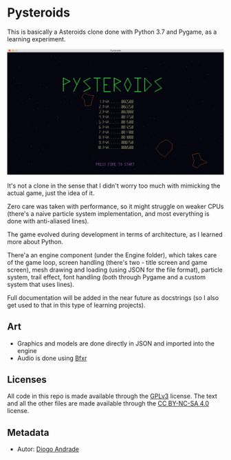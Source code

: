 # Pysteroids

This is basically a Asteroids clone done with Python 3.7 and Pygame, as a learning experiment.

![alt text](https://github.com/DiogoDeAndrade/Pysteroids/raw/master/Screenshots/title.png "Title Screen")

It's not a clone in the sense that I didn't worry too much with mimicking the actual game, just the idea of it.

Zero care was taken with performance, so it might struggle on weaker CPUs (there's a naive particle system implementation, and most everything is done with anti-aliased lines).

The game evolved during development in terms of architecture, as I learned more about Python. 

There'a an engine component (under the Engine folder), which takes care of the game loop, screen handling (there's two - title screen and game screen), mesh drawing and loading (using JSON for the file format), particle system, trail effect, font handling (both through Pygame and a custom system that uses lines).

Full documentation will be added in the near future as docstrings (so I also get used to that in this type of learning projects).

## Art

* Graphics and models are done directly in JSON and imported into the engine
* Audio is done using [Bfxr]

## Licenses

All code in this repo is made available through the [GPLv3] license.
The text and all the other files are made available through the 
[CC BY-NC-SA 4.0] license.

## Metadata

* Autor: [Diogo Andrade][]

[Diogo Andrade]:https://github.com/DiogoDeAndrade
[GPLv3]:https://www.gnu.org/licenses/gpl-3.0.en.html
[CC BY-NC-SA 4.0]:https://creativecommons.org/licenses/by-nc-sa/4.0/
[Bfxr]:https://www.bfxr.net/
